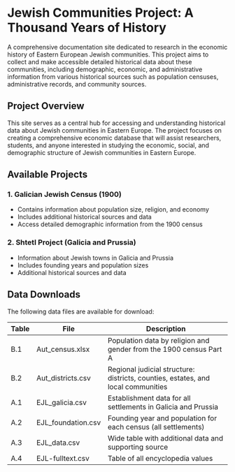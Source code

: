 # Jewish Communities Project: A Thousand Years of History

A comprehensive documentation site dedicated to research in the economic history of Eastern European Jewish communities. This project aims to collect and make accessible detailed historical data about these communities, including demographic, economic, and administrative information from various historical sources such as population censuses, administrative records, and community sources.

## Project Overview

This site serves as a central hub for accessing and understanding historical data about Jewish communities in Eastern Europe. The project focuses on creating a comprehensive economic database that will assist researchers, students, and anyone interested in studying the economic, social, and demographic structure of Jewish communities in Eastern Europe.

## Available Projects

### 1. Galician Jewish Census (1900)
- Contains information about population size, religion, and economy
- Includes additional historical sources and data
- Access detailed demographic information from the 1900 census

### 2. Shtetl Project (Galicia and Prussia)
- Information about Jewish towns in Galicia and Prussia
- Includes founding years and population sizes
- Additional historical sources and data

## Data Downloads

The following data files are available for download:

| Table | File | Description |
|-------|------|-------------|
| B.1 | Aut_census.xlsx | Population data by religion and gender from the 1900 census Part A |
| B.2 | Aut_districts.csv | Regional judicial structure: districts, counties, estates, and local communities |
| A.1 | EJL_galicia.csv | Establishment data for all settlements in Galicia and Prussia |
| A.2 | EJL_foundation.csv | Founding year and population for each census (all settlements) |
| A.3 | EJL_data.csv | Wide table with additional data and supporting source |
| A.4 | EJL-fulltext.csv | Table of all encyclopedia values |
